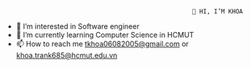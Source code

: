                                                         👋 HI, I’M KHOA
- 👀 I’m interested in Software engineer
- 🌱 I’m currently learning Computer Science in HCMUT
- 📫 How to reach me tkhoa06082005@gmail.com or khoa.trank685@hcmut.edu.vn

<!---
key-68/key-68 is a ✨ special ✨ repository because its `README.md` (this file) appears on your GitHub profile.
You can click the Preview link to take a look at your changes.
--->
